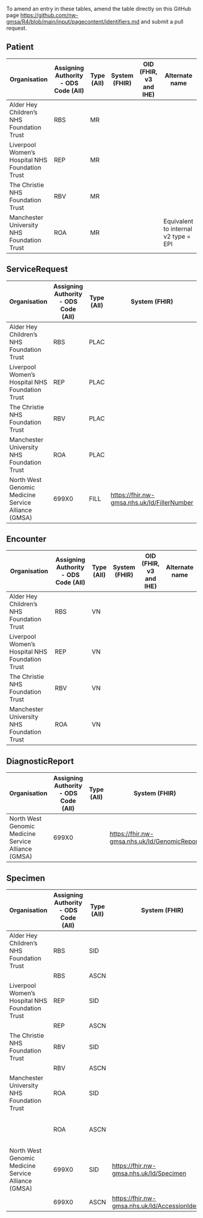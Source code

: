 
To amend an entry in these tables, amend the table directly on this GitHub page https://github.com/nw-gmsa/R4/blob/main/input/pagecontent/identifiers.md and submit a pull request.

## Patient 

| Organisation                                    | Assigning Authority - ODS Code (All) | Type (All) | System (FHIR) | OID (FHIR, v3 and IHE) | Alternate name                       | 
|-------------------------------------------------|--------------------------------------|------------|---------------|------------------------|--------------------------------------|
| Alder Hey Children’s NHS Foundation Trust       | RBS                                  | MR         |               |                        |                                      |
| Liverpool Women’s Hospital NHS Foundation Trust | REP                                  | MR         |               |                        |                                      |
| The Christie NHS Foundation Trust               | RBV                                  | MR         |               |                        |                                      |
| Manchester University NHS Foundation Trust      | ROA                                  | MR         |               |                        | Equivalent to internal v2 type = EPI |

## ServiceRequest

| Organisation                                        | Assigning Authority - ODS Code (All) | Type (All) | System (FHIR)                               | OID (FHIR, v3 and IHE) | Alternate name | 
|-----------------------------------------------------|--------------------------------------|------------|---------------------------------------------|------------------------|----------------|
| Alder Hey Children’s NHS Foundation Trust           | RBS                                  | PLAC       |                                             |                        |                |
| Liverpool Women’s Hospital NHS Foundation Trust     | REP                                  | PLAC         |                                             |                        |                |
| The Christie NHS Foundation Trust                   | RBV                                  | PLAC         |                                             |                        |                |
| Manchester University NHS Foundation Trust          | ROA                                  | PLAC         |                                             |                        |                |
| North West Genomic Medicine Service Alliance (GMSA) | 699X0                                | FILL       | https://fhir.nw-gmsa.nhs.uk/Id/FillerNumber |                        |                |

## Encounter 

| Organisation                                    | Assigning Authority - ODS Code (All) | Type (All) | System (FHIR) | OID (FHIR, v3 and IHE) | Alternate name | 
|-------------------------------------------------|--------------------------------------|------------|---------------|------------------------|----------------|
| Alder Hey Children’s NHS Foundation Trust       | RBS                                  | VN         |               |                        |                |
| Liverpool Women’s Hospital NHS Foundation Trust | REP                                  | VN         |               |                        |                |
| The Christie NHS Foundation Trust               | RBV                                  | VN         |               |                        |                |
| Manchester University NHS Foundation Trust      | ROA                                  | VN         |               |                        |                |

## DiagnosticReport

| Organisation                                        | Assigning Authority - ODS Code (All) | Type (All) | System (FHIR)                                | OID (FHIR, v3 and IHE) | Alternate name | 
|-----------------------------------------------------|--------------------------------------|------------|----------------------------------------------|------------------------|----------------|
| North West Genomic Medicine Service Alliance (GMSA) | 699X0                                |            | https://fhir.nw-gmsa.nhs.uk/Id/GenomicReport |                        |                |

## Specimen

| Organisation                                        | Assigning Authority - ODS Code (All) | Type (All) | System (FHIR)                                      | OID (FHIR, v3 and IHE) | Alternate name                       | 
|-----------------------------------------------------|--------------------------------------|------------|----------------------------------------------------|------------------------|--------------------------------------|
| Alder Hey Children’s NHS Foundation Trust           | RBS                                  | SID        |                                                    |                        |                                      |
|                                                     | RBS                                  | ASCN        |                                                    |                        |                                      |
| Liverpool Women’s Hospital NHS Foundation Trust     | REP                                  | SID        |                                                    |                        |                                      |
|                                                     | REP                                  | ASCN        |                                                    |                        |                                      |
| The Christie NHS Foundation Trust                   | RBV                                  | SID        |                                                    |                        |                                      |
|                                                     | RBV                                  | ASCN        |                                                    |                        |                                      |
| Manchester University NHS Foundation Trust          | ROA                                  | SID        |                                                    |                        | Equivalent to internal v2 type = EPI |
|                                                     | ROA                                  | ASCN        |                                                    |                        | Equivalent to internal v2 type = EPI |
| North West Genomic Medicine Service Alliance (GMSA) | 699X0                                | SID        | https://fhir.nw-gmsa.nhs.uk/Id/Specimen            |                        |                                      |
|                                                     | 699X0                                | ASCN       | https://fhir.nw-gmsa.nhs.uk/Id/AccessionIdentifier |                        |                                      |
